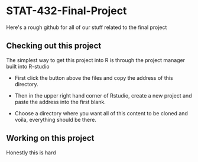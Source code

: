 # STAT-432-Final-Project

Here's a rough github for all of our stuff related to the final project

## Checking out this project

The simplest way to get this project into R is through the project manager built into R-studio

- First click the button above the files and copy the address of this directory.

- Then in the upper right hand corner of Rstudio, create a new project and paste the address into the first blank.

- Choose a directory where you want all of this content to be cloned and voila, everything should be there.

## Working on this project

Honestly this is hard
